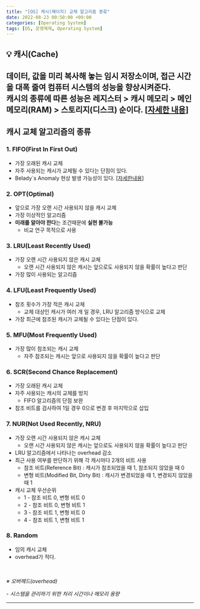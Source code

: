 ```yaml
---
title: "[OS] 캐시(페이지) 교체 알고리즘 종류"
date: 2022-08-23 00:50:00 +09:00
categories: [Operating System]
tags: [OS, 운영체제, Operating System]
---
```


## **💡 캐시(Cache)**

데이터, 값을 미리 복사해 놓는 임시 저장소이며, 접근 시간을 대폭 줄여 컴퓨터 시스템의 성능을 향상시켜준다.<br>
캐시의 종류에 따른 성능은 **레지스터 > 캐시 메모리 > 메인 메모리(RAM) > 스토리지(디스크)** 순이다. [[자세한 내용](https://namu.wiki/w/%EB%A9%94%EB%AA%A8%EB%A6%AC%20%EA%B3%84%EC%B8%B5%20%EA%B5%AC%EC%A1%B0)]
------

## 캐시 교체 알고리즘의 종류
### 1. FIFO(First In First Out)
* 가장 오래된 캐시 교체
* 자주 사용되는 캐시가 교체될 수 있다는 단점이 있다.
* Belady`s Anomaly 현상 발생 가능성이 있다. [[자세한내용](https://en.wikipedia.org/wiki/B%C3%A9l%C3%A1dy's_anomaly)]

### 2. OPT(Optimal)
* 앞으로 가장 오랜 시간 사용되지 않을 캐시 교체
* 가장 이상적인 알고리즘
* **미래를 알아야 한다**는 조건때문에 **실현 불가능**
  * 비교 연구 목적으로 사용

### 3. LRU(Least Recently Used)
* 가장 오랜 시간 사용되지 않은 캐시 교체
  * 오랜 시간 사용되지 않은 캐시는 앞으로도 사용되지 않을 확률이 높다고 판단
* 가장 많이 사용되는 알고리즘

### 4. LFU(Least Frequently Used)
* 참조 횟수가 가장 적은 캐시 교체
  * 교체 대상인 캐시가 여러 개 일 경우, LRU 알고리즘 방식으로 교체
* 가장 최근에 참조된 캐시가 교체될 수 있다는 단점이 있다.

### 5. MFU(Most Frequently Used)
* 가장 많이 참조되는 캐시 교체
  * 자주 참조되는 캐시는 앞으로 사용되지 않을 확률이 높다고 판단

### 6. SCR(Second Chance Replacement)
* 가장 오래된 캐시 교체
* 자주 사용되는 캐시의 교체를 방지
  * FIFO 알고리즘의 단점 보완
* 참조 비트를 검사하여 1일 경우 0으로 변경 후 마지막으로 삽입

### 7. NUR(Not Used Recently, NRU)
* 가장 오랜 시간 사용되지 않은 캐시 교체
  * 오랜 시간 사용되지 않은 캐시는 앞으로도 사용되지 않을 확률이 높다고 판단
* LRU 알고리즘에서 나타나는 overhead 감소
* 최근 사용 여부를 판단하기 위해 각 캐시마다 2개의 비트 사용
  * 참조 비트(Reference Bit) : 캐시가 참조되었을 때 1, 참조되지 않았을 때 0
  * 변형 비트(Modified Bit, Dirty Bit) : 캐시가 변경되었을 때 1, 변경되지 않았을 때 1
* 캐시 교체 우선순위
  * 1 - 참조 비트 0, 변형 비트 0
  * 2 - 참조 비트 0, 변형 비트 1
  * 3 - 참조 비트 1, 변형 비트 0
  * 4 - 참조 비트 1, 변형 비트 1

### 8. Random
* 임의 캐시 교체
* overhead가 적다.

<br/>

_※ 오버헤드(overhead)_
<br/>

_- 시스템을 관리하기 위한 처리 시간이나 메모리 용량_

------
